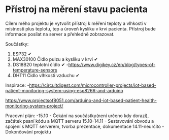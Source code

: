 # Přístroj na měrení stavu pacienta
Cílem mého projektu je vytvořit přístroj k měření teploty a vlhkosti v místnosti plus teplotu, tep a úroveň kyslíku v krvi pacienta. Přístroj bude informace posílat na server a přehledně zobrazovat.

Součástky:
1. ESP32 ✔
2. MAX30100 Čidlo pulzu a kyslíku v krvi ✔
3. DS18B20 teplotní čídlo ✔
-https://www.digikey.cz/en/blog/types-of-temperature-sensors
4. DHT11 Čidlo vlhkosti vzduchu ✔

Inspirace:
-https://circuitdigest.com/microcontroller-projects/iot-based-patient-monitoring-system-using-esp8266-and-arduino

https://www.projectsof8051.com/arduino-and-iot-based-patient-health-monitoring-system-project/

Pracovní plán:
 -15.10 - Čekání na součástky(není určeno kdy dorazí), začátek psaní kódu a MQTT serveru
 15.10-14.11 - Sestavování obvodu a spojení s MQTT serverem, tvorba prezentace, dokumentace
 14.11-neurčito - Dokončování projektu 
